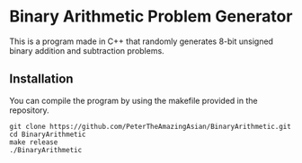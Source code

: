 # Binary Arithmetic Problem Generator

This is a program made in C++ that randomly generates 8-bit unsigned binary addition and subtraction problems.

## Installation

You can compile the program by using the makefile provided in the repository.

```text
git clone https://github.com/PeterTheAmazingAsian/BinaryArithmetic.git
cd BinaryArithmetic
make release
./BinaryArithmetic
```
